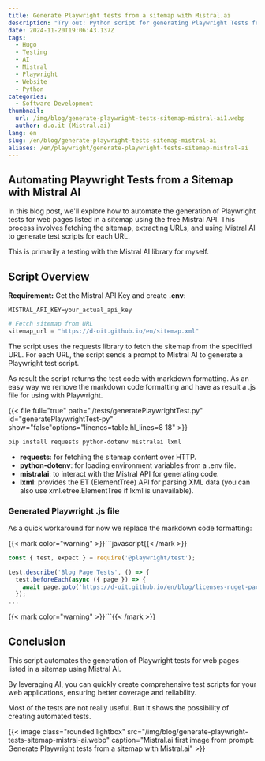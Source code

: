 ```yaml
---
title: Generate Playwright tests from a sitemap with Mistral.ai
description: "Try out: Python script for generating Playwright Tests from a sitemap with Mistral.ai"
date: 2024-11-20T19:06:43.137Z
tags:
  - Hugo
  - Testing
  - AI
  - Mistral
  - Playwright
  - Website
  - Python
categories:
  - Software Development
thumbnail:
  url: /img/blog/generate-playwright-tests-sitemap-mistral-ai1.webp
  author: d.o.it (Mistral.ai)
lang: en
slug: /en/blog/generate-playwright-tests-sitemap-mistral-ai
aliases: /en/playwright/generate-playwright-tests-sitemap-mistral-ai
---
```


## Automating Playwright Tests from a Sitemap with Mistral AI

In this blog post, we'll explore how to automate the generation of Playwright tests for web pages listed in a sitemap using the free Mistral API. This process involves fetching the sitemap, extracting URLs, and using Mistral AI to generate test scripts for each URL.

This is primarily a testing with the Mistral AI library for myself.

## Script Overview

**Requirement:** Get the Mistral API Key and create **.env**:

```env
MISTRAL_API_KEY=your_actual_api_key
```

```py
# Fetch sitemap from URL
sitemap_url = "https://d-oit.github.io/en/sitemap.xml"
```

The script uses the requests library to fetch the sitemap from the specified URL.
For each URL, the script sends a prompt to Mistral AI to generate a Playwright test script.

As result the script returns the test code with markdown formatting. As an easy way we remove the markdown code formatting and have as result a .js file for using with Playwright.

{{< file full="true" path="./tests/generatePlaywrightTest.py" id="generatePlaywrightTest-py" show="false"options="linenos=table,hl_lines=8 18" >}}

```bash
pip install requests python-dotenv mistralai lxml
```

- **requests**: for fetching the sitemap content over HTTP.
- **python-dotenv**: for loading environment variables from a .env file.
- **mistralai**: to interact with the Mistral API for generating code.
- **lxml**: provides the ET (ElementTree) API for parsing XML data (you can also use xml.etree.ElementTree if lxml is unavailable).

### Generated Playwright .js file

As a quick workaround for now we replace the markdown code formatting:

{{< mark color="warning" >}}\```javascript{{< /mark >}}

```js 
const { test, expect } = require('@playwright/test');

test.describe('Blog Page Tests', () => {
  test.beforeEach(async ({ page }) => {
    await page.goto('https://d-oit.github.io/en/blog/licenses-nuget-packages-net-core-solution/');
  });
...
``` 
{{< mark color="warning" >}}\```{{< /mark >}}

## Conclusion

This script automates the generation of Playwright tests for web pages listed in a sitemap using Mistral AI.

By leveraging AI, you can quickly create comprehensive test scripts for your web applications, ensuring better coverage and reliability.

Most of the tests are not really useful. But it shows the possibility of creating automated tests.

{{< image class="rounded lightbox" src="/img/blog/generate-playwright-tests-sitemap-mistral-ai.webp" caption="Mistral.ai first image from prompt: Generate Playwright tests from a sitemap with Mistral.ai" >}}
